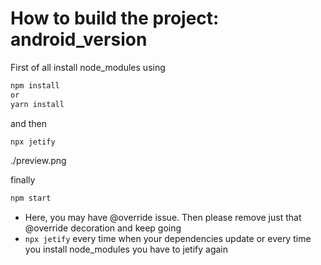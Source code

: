 # How to build the project: android_version

First of all install node_modules using

```sh
npm install 
or
yarn install
```


and then
```sh
npx jetify
```
./preview.png

finally
```sh
npm start
```


- Here, you may have @override issue. Then please remove just that @override decoration and keep going
- <code>npx jetify</code> every time when your dependencies update or every time you install node_modules you have to jetify again

